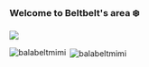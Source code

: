 ### Welcome to Beltbelt's area ❄️

<img src='https://media1.tenor.com/images/4c83fb1dc973dcb3665d44d22a89e59e/tenor.gif?itemid=18874661' />

<!--
**balabeltmimi/balabeltmimi** is a ✨ _special_ ✨ repository because its `README.md` (this file) appears on your GitHub profile.

Here are some ideas to get you started:

- 🔭 I’m currently working on ...
- 🌱 I’m currently learning ...
- 👯 I’m looking to collaborate on ...
- 🤔 I’m looking for help with ...
- 💬 Ask me about ...
- 📫 How to reach me: ...
- 😄 Pronouns: ...
- ⚡ Fun fact: ...
-->

<p><img align="left" src="https://github-readme-stats.vercel.app/api/top-langs?username=balabeltmimi&show_icons=true&locale=en&layout=compact" alt="balabeltmimi" /></p>
<p></p>
<p></p>
<p>&nbsp;<img align="center" src="https://github-readme-stats.vercel.app/api?username=balabeltmimi&show_icons=true&locale=en" alt="balabeltmimi" /></p>
